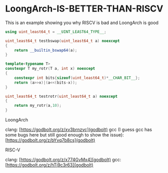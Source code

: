 # LoongArch-IS-BETTER-THAN-RISCV
This is an example showing you why RISCV is bad and LoongArch is good

```cpp
using uint_least64_t = __UINT_LEAST64_TYPE__;

uint_least64_t testbswap(uint_least64_t a) noexcept
{
    return __builtin_bswap64(a);
}

template<typename T>
constexpr T my_rotr(T a, int x) noexcept
{
    constexpr int bits{sizeof(uint_least64_t)*__CHAR_BIT__};
    return (a>>x)|(a<<(bits-x));
}

uint_least64_t testrotr(uint_least64_t a) noexcept
{
    return my_rotr(a,10);
}
```

LoongArch

clang: [https://godbolt.org/z/xv3brnzvc](godbolt)
gcc (I guess gcc has some bugs here but still good enough to show the issue): [https://godbolt.org/z/bYvq7b8cs](godbolt)

RISC-V

clang: [https://godbolt.org/z/x774GvMx4](godbolt)
gcc: [https://godbolt.org/z/hTj9c3r63](godbolt)
